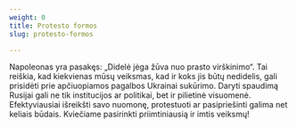 ```yaml
---
weight: 0
title: Protesto formos
slug: protesto-formos

---
```

Napoleonas yra pasakęs: „Didelė jėga žūva nuo prasto virškinimo“. Tai reiškia, kad kiekvienas mūsų veiksmas, kad ir koks jis būtų nedidelis, gali prisidėti prie apčiuopiamos pagalbos Ukrainai sukūrimo. Daryti spaudimą Rusijai gali ne tik institucijos ar politikai, bet ir pilietinė visuomenė. Efektyviausiai išreikšti savo nuomonę, protestuoti ar pasipriešinti galima net keliais būdais. Kviečiame pasirinkti priimtiniausią ir imtis veiksmų!